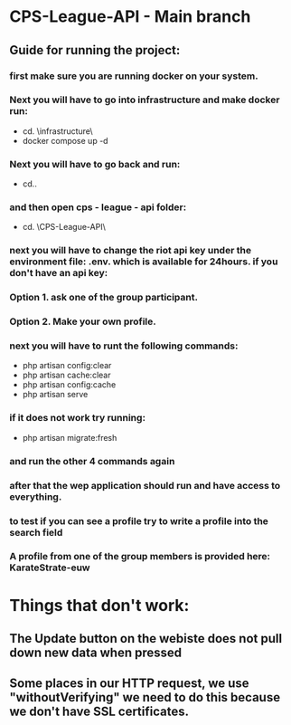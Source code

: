 # CPS-League-API - Main branch

## Guide for running the project:
### first make sure you are running docker on your system.
### Next you will have to go into infrastructure and make docker run:
* cd. \infrastructure\
* docker compose up -d
### Next you will have to go back and run:
* cd..

### and then open cps - league - api folder:
* cd. \CPS-League-API\
### next you will have to change the riot api key under the environment file: .env. which is available for 24hours. if you don't have an api key:
### Option 1. ask one of the group participant.
### Option 2. Make your own profile.
### next you will have to runt the following commands:
* php artisan config:clear
* php artisan cache:clear
* php artisan config:cache
* php artisan serve

### if it does not work try running:
* php artisan migrate:fresh
### and run the other 4 commands again
### after that the wep application should run and have access to everything.
### to test if you can see a profile try to write a profile into the search field
### A profile from one of the group members is provided here: KarateStrate-euw

# Things that don't work:
## The Update button on the webiste does not pull down new data when pressed
## Some places in our HTTP request, we use "withoutVerifying" we need to do this because we don't have SSL certificates.